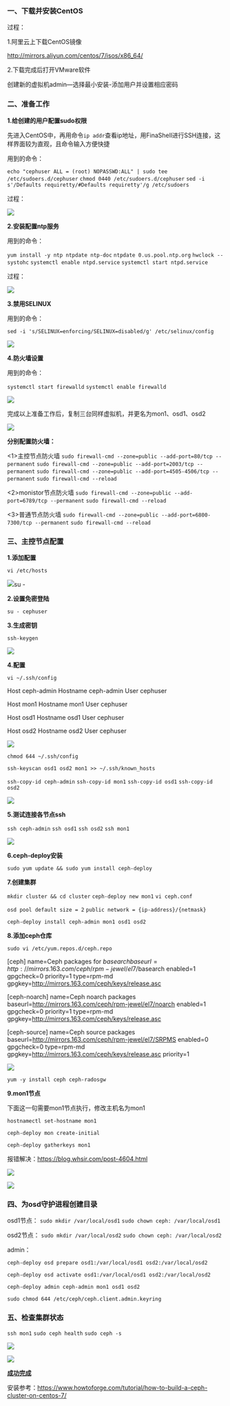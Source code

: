 ### 一、下载并安装CentOS

过程：

1.阿里云上下载CentOS镜像

http://mirrors.aliyun.com/centos/7/isos/x86_64/

2.下载完成后打开VMware软件

创建新的虚拟机admin—选择最小安装-添加用户并设置相应密码

### 二、准备工作

**1.给创建的用户配置sudo权限**

先进入CentOS中，再用命令`ip addr`查看ip地址，用FinaShell进行SSH连接，这样界面较为直观，且命令输入方便快捷

用到的命令：

`echo "cephuser ALL = (root) NOPASSWD:ALL" | sudo tee /etc/sudoers.d/cephuser`
`chmod 0440 /etc/sudoers.d/cephuser`
`sed -i s'/Defaults requiretty/#Defaults requiretty'/g /etc/sudoers`

过程：

![](../image/77.png)

**2.安装配置ntp服务**

用到的命令：

`yum install -y ntp ntpdate ntp-doc`
`ntpdate 0.us.pool.ntp.org`
`hwclock --systohc`
`systemctl enable ntpd.service`
`systemctl start ntpd.service`

过程：

![](../image/78.png)

**3.禁用SELINUX**

用到的命令：

`sed -i 's/SELINUX=enforcing/SELINUX=disabled/g' /etc/selinux/config`

![](../image/79.png)

**4.防火墙设置**

用到的命令：

`systemctl start firewalld`
`systemctl enable firewalld`

![](../image/80.png)

完成以上准备工作后，复制三台同样虚拟机，并更名为mon1、osd1、osd2

![](../image/81.png)

**分别配置防火墙：**

<1>主控节点防火墙
`sudo firewall-cmd --zone=public --add-port=80/tcp --permanent`
`sudo firewall-cmd --zone=public --add-port=2003/tcp --permanent`
`sudo firewall-cmd --zone=public --add-port=4505-4506/tcp --permanent`
`sudo firewall-cmd --reload`

<2>monistor节点防火墙
`sudo firewall-cmd --zone=public --add-port=6789/tcp --permanent`
`sudo firewall-cmd --reload`

<3>普通节点防火墙
`sudo firewall-cmd --zone=public --add-port=6800-7300/tcp --permanent`
`sudo firewall-cmd --reload`

### 三、主控节点配置

**1.添加配置**

`vi /etc/hosts`

![](../image/82.png)su - 

**2.设置免密登陆**

`su - cephuser`

**3.生成密钥**

`ssh-keygen`

![](../image/83.png)

**4.配置**

`vi ~/.ssh/config`
<!--#添加如下配置-->
Host ceph-admin
        Hostname ceph-admin
        User cephuser

Host mon1
        Hostname mon1
        User cephuser

Host osd1
        Hostname osd1
        User cephuser

Host osd2
        Hostname osd2
        User cephuser

![](../image/84.png)

<!--把密钥复制给各个节点-->

`chmod 644 ~/.ssh/config`

`ssh-keyscan osd1 osd2 mon1 >> ~/.ssh/known_hosts`

`ssh-copy-id ceph-admin`
`ssh-copy-id mon1`
`ssh-copy-id osd1`
`ssh-copy-id osd2`

![](../image/85.png)

**5.测试连接各节点ssh**

`ssh ceph-admin`
`ssh osd1`
`ssh osd2`
`ssh mon1`

![](../image/86.png)

**6.ceph-deploy安装**

`sudo yum update && sudo yum install ceph-deploy`

**7.创建集群**

`mkdir cluster && cd cluster`
`ceph-deploy new mon1`
`vi ceph.conf`

`osd pool default size = 2`
`public network = {ip-address}/{netmask}`

`ceph-deploy install ceph-admin mon1 osd1 osd2`

**8.添加ceph仓库**

`sudo vi /etc/yum.repos.d/ceph.repo`<!--#添加如下配置-->

[ceph]
name=Ceph packages for $basearch
baseurl=http://mirrors.163.com/ceph/rpm-jewel/el7/$basearch
enabled=1
gpgcheck=0
priority=1
type=rpm-md
gpgkey=http://mirrors.163.com/ceph/keys/release.asc

[ceph-noarch]
name=Ceph noarch packages
baseurl=http://mirrors.163.com/ceph/rpm-jewel/el7/noarch
enabled=1
gpgcheck=0
priority=1
type=rpm-md
gpgkey=http://mirrors.163.com/ceph/keys/release.asc

[ceph-source]
name=Ceph source packages
baseurl=http://mirrors.163.com/ceph/rpm-jewel/el7/SRPMS
enabled=0
gpgcheck=0
type=rpm-md
gpgkey=http://mirrors.163.com/ceph/keys/release.asc
priority=1

![](../image/87.png)

`yum -y install ceph ceph-radosgw`

**9.mon1节点**

下面这一句需要mon1节点执行，修改主机名为mon1

`hostnamectl set-hostname mon1`

`ceph-deploy mon create-initial`

`ceph-deploy gatherkeys mon1`

报错解决：https://blog.whsir.com/post-4604.html

![](../image/88.png)

![](../image/89.png)

### 四、为osd守护进程创建目录

osd1节点：
`sudo mkdir /var/local/osd1`
`sudo chown ceph: /var/local/osd1`

osd2节点：
`sudo mkdir /var/local/osd2`
`sudo chown ceph: /var/local/osd2`

admin：

`ceph-deploy osd prepare osd1:/var/local/osd1 osd2:/var/local/osd2`

`ceph-deploy osd activate osd1:/var/local/osd1 osd2:/var/local/osd2`

`ceph-deploy admin ceph-admin mon1 osd1 osd2`

`sudo chmod 644 /etc/ceph/ceph.client.admin.keyring`

### 五、检查集群状态

`ssh mon1`
`sudo ceph health`
`sudo ceph -s`

![](../image/91.png)

![](..\image\90.png)

**<u>成功完成</u>**

安装参考：https://www.howtoforge.com/tutorial/how-to-build-a-ceph-cluster-on-centos-7/
